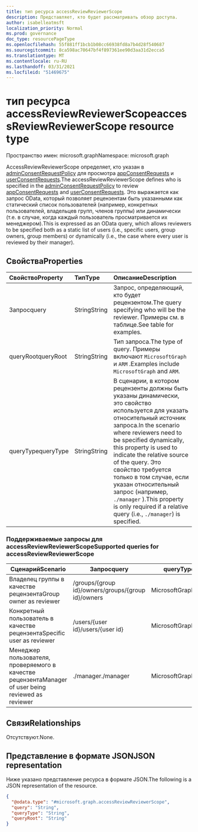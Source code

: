 ```yaml
---
title: тип ресурса accessReviewReviewerScope
description: Представляет, кто будет рассматривать обзор доступа.
author: isabelleatmsft
localization_priority: Normal
ms.prod: governance
doc_type: resourcePageType
ms.openlocfilehash: 55f881ff1bcb1b08cc66938fd8a7b4d28f540687
ms.sourcegitcommit: 8ca598ac70647bf4f897361ee90d3aa31d2ecca5
ms.translationtype: MT
ms.contentlocale: ru-RU
ms.lasthandoff: 03/31/2021
ms.locfileid: "51469675"
---
```

# <a name="accessreviewreviewerscope-resource-type"></a><span data-ttu-id="fa38f-103">тип ресурса accessReviewReviewerScope</span><span class="sxs-lookup"><span data-stu-id="fa38f-103">accessReviewReviewerScope resource type</span></span>

<span data-ttu-id="fa38f-104">Пространство имен: microsoft.graph</span><span class="sxs-lookup"><span data-stu-id="fa38f-104">Namespace: microsoft.graph</span></span>

<span data-ttu-id="fa38f-105">AccessReviewReviewerScope определяет, кто указан в [adminConsentRequestPolicy](../resources/adminconsentrequestpolicy.md) для просмотра [appConsentRequests](../resources/appconsentrequest.md) и [userConsentRequests](../resources/appconsentrequest.md).</span><span class="sxs-lookup"><span data-stu-id="fa38f-105">The accessReviewReviewerScope defines who is specified in the [adminConsentRequestPolicy](../resources/adminconsentrequestpolicy.md) to review [appConsentRequests](../resources/appconsentrequest.md) and [userConsentRequests](../resources/appconsentrequest.md).</span></span> <span data-ttu-id="fa38f-106">Это выражается как запрос OData, который позволяет рецензентам быть указанными как статический список пользователей (например, конкретных пользователей, владельцев групп, членов группы) или динамически (т.е. в случае, когда каждый пользователь просматривается их менеджером).</span><span class="sxs-lookup"><span data-stu-id="fa38f-106">This is expressed as an OData query, which allows reviewers to be specified both as a static list of users (i.e., specific users, group owners, group members) or dynamically (i.e., the case where every user is reviewed by their manager).</span></span>

## <a name="properties"></a><span data-ttu-id="fa38f-107">Свойства</span><span class="sxs-lookup"><span data-stu-id="fa38f-107">Properties</span></span>

|<span data-ttu-id="fa38f-108">Свойство</span><span class="sxs-lookup"><span data-stu-id="fa38f-108">Property</span></span>|<span data-ttu-id="fa38f-109">Тип</span><span class="sxs-lookup"><span data-stu-id="fa38f-109">Type</span></span>|<span data-ttu-id="fa38f-110">Описание</span><span class="sxs-lookup"><span data-stu-id="fa38f-110">Description</span></span>|
|:---|:---|:---|
|<span data-ttu-id="fa38f-111">Запрос</span><span class="sxs-lookup"><span data-stu-id="fa38f-111">query</span></span>|<span data-ttu-id="fa38f-112">String</span><span class="sxs-lookup"><span data-stu-id="fa38f-112">String</span></span>|<span data-ttu-id="fa38f-113">Запрос, определяющий, кто будет рецензентом.</span><span class="sxs-lookup"><span data-stu-id="fa38f-113">The query specifying who will be the reviewer.</span></span> <span data-ttu-id="fa38f-114">Примеры см. в таблице.</span><span class="sxs-lookup"><span data-stu-id="fa38f-114">See table for examples.</span></span> |
|<span data-ttu-id="fa38f-115">queryRoot</span><span class="sxs-lookup"><span data-stu-id="fa38f-115">queryRoot</span></span>|<span data-ttu-id="fa38f-116">String</span><span class="sxs-lookup"><span data-stu-id="fa38f-116">String</span></span>|<span data-ttu-id="fa38f-117">Тип запроса.</span><span class="sxs-lookup"><span data-stu-id="fa38f-117">The type of query.</span></span> <span data-ttu-id="fa38f-118">Примеры включают `MicrosoftGraph` и `ARM` .</span><span class="sxs-lookup"><span data-stu-id="fa38f-118">Examples include `MicrosoftGraph` and `ARM`.</span></span>|
|<span data-ttu-id="fa38f-119">queryType</span><span class="sxs-lookup"><span data-stu-id="fa38f-119">queryType</span></span>|<span data-ttu-id="fa38f-120">String</span><span class="sxs-lookup"><span data-stu-id="fa38f-120">String</span></span>|<span data-ttu-id="fa38f-121">В сценарии, в котором рецензенты должны быть указаны динамически, это свойство используется для указать относительный источник запроса.</span><span class="sxs-lookup"><span data-stu-id="fa38f-121">In the scenario where reviewers need to be specified dynamically, this property is used to indicate the relative source of the query.</span></span> <span data-ttu-id="fa38f-122">Это свойство требуется только в том случае, если указан относительный запрос (например, `./manager` ).</span><span class="sxs-lookup"><span data-stu-id="fa38f-122">This property is only required if a relative query (i.e., `./manager`) is specified.</span></span>|

### <a name="supported-queries-for-accessreviewreviewerscope"></a><span data-ttu-id="fa38f-123">Поддерживаемые запросы для accessReviewReviewerScope</span><span class="sxs-lookup"><span data-stu-id="fa38f-123">Supported queries for accessReviewReviewerScope</span></span>

|<span data-ttu-id="fa38f-124">Сценарий</span><span class="sxs-lookup"><span data-stu-id="fa38f-124">Scenario</span></span>| <span data-ttu-id="fa38f-125">Запрос</span><span class="sxs-lookup"><span data-stu-id="fa38f-125">query</span></span> | <span data-ttu-id="fa38f-126">queryType</span><span class="sxs-lookup"><span data-stu-id="fa38f-126">queryType</span></span> | <span data-ttu-id="fa38f-127">queryRoot</span><span class="sxs-lookup"><span data-stu-id="fa38f-127">queryRoot</span></span> |
|--|--|--|--|
| <span data-ttu-id="fa38f-128">Владелец группы в качестве рецензента</span><span class="sxs-lookup"><span data-stu-id="fa38f-128">Group owner as reviewer</span></span> | <span data-ttu-id="fa38f-129">/groups/{group id}/owners</span><span class="sxs-lookup"><span data-stu-id="fa38f-129">/groups/{group id}/owners</span></span> |<span data-ttu-id="fa38f-130">MicrosoftGraph</span><span class="sxs-lookup"><span data-stu-id="fa38f-130">MicrosoftGraph</span></span>||
| <span data-ttu-id="fa38f-131">Конкретный пользователь в качестве рецензента</span><span class="sxs-lookup"><span data-stu-id="fa38f-131">Specific user as reviewer</span></span> | <span data-ttu-id="fa38f-132">/users/{user id}</span><span class="sxs-lookup"><span data-stu-id="fa38f-132">/users/{user id}</span></span> |<span data-ttu-id="fa38f-133">MicrosoftGraph</span><span class="sxs-lookup"><span data-stu-id="fa38f-133">MicrosoftGraph</span></span>||
| <span data-ttu-id="fa38f-134">Менеджер пользователя, проверяемого в качестве рецензента</span><span class="sxs-lookup"><span data-stu-id="fa38f-134">Manager of user being reviewed as reviewer</span></span> | <span data-ttu-id="fa38f-135">./manager</span><span class="sxs-lookup"><span data-stu-id="fa38f-135">./manager</span></span> | <span data-ttu-id="fa38f-136">MicrosoftGraph</span><span class="sxs-lookup"><span data-stu-id="fa38f-136">MicrosoftGraph</span></span> |<span data-ttu-id="fa38f-137">решения</span><span class="sxs-lookup"><span data-stu-id="fa38f-137">decisions</span></span>|

## <a name="relationships"></a><span data-ttu-id="fa38f-138">Связи</span><span class="sxs-lookup"><span data-stu-id="fa38f-138">Relationships</span></span>

<span data-ttu-id="fa38f-139">Отсутствуют.</span><span class="sxs-lookup"><span data-stu-id="fa38f-139">None.</span></span>

## <a name="json-representation"></a><span data-ttu-id="fa38f-140">Представление в формате JSON</span><span class="sxs-lookup"><span data-stu-id="fa38f-140">JSON representation</span></span>

<span data-ttu-id="fa38f-141">Ниже указано представление ресурса в формате JSON.</span><span class="sxs-lookup"><span data-stu-id="fa38f-141">The following is a JSON representation of the resource.</span></span>
<!-- {
  "blockType": "resource",
  "@odata.type": "microsoft.graph.accessReviewReviewerScope"
}
-->
``` json
{
  "@odata.type": "#microsoft.graph.accessReviewReviewerScope",
  "query": "String",
  "queryType": "String",
  "queryRoot": "String"
}
```
